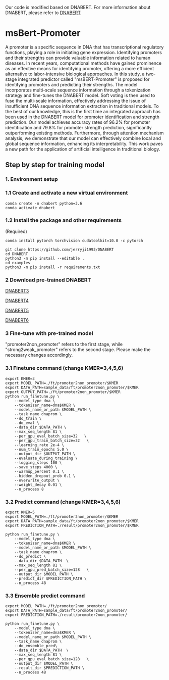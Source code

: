 
Our code is modified based on DNABERT. For more information about DNABERT, please refer to [DNABERT](https://github.com/jerryji1993/DNABERT)

# msBert-Promoter
A promoter is a specific sequence in DNA that has transcriptional regulatory functions, playing a role in initiating gene expression. Identifying promoters and their strengths can provide valuable information related to human diseases. In recent years, computational methods have gained prominence as an effective means for identifying promoter, offering a more efficient alternative to labor-intensive biological approaches. In this study, a two-stage integrated predictor called "msBERT-Promoter" is proposed for identifying promoters and predicting their strengths. The model incorporates multi-scale sequence information through a tokenization strategy and fine-tunes the DNABERT model. Soft voting is then used to fuse the multi-scale information, effectively addressing the issue of insufficient DNA sequence information extraction in traditional models. To the best of our knowledge, this is the first time an integrated approach has been used in the DNABERT model for promoter identification and strength prediction. Our model achieves accuracy rates of 96.2% for promoter identification and 79.8% for promoter strength prediction, significantly outperforming existing methods. Furthermore, through attention mechanism analysis, we demonstrate that our model can effectively combine local and global sequence information, enhancing its interpretability. This work paves a new path for the application of artificial intelligence in traditional biology.


## Step by step for training model
### 1. Environment setup
### 1.1 Create and activate a new virtual environment
```
conda create -n dnabert python=3.6
conda activate dnabert
```
### 1.2 Install the package and other requirements

(Required)

```
conda install pytorch torchvision cudatoolkit=10.0 -c pytorch

git clone https://github.com/jerryji1993/DNABERT
cd DNABERT
python3 -m pip install --editable .
cd examples
python3 -m pip install -r requirements.txt
```

### 2 Download pre-trained DNABERT

[DNABERT3](https://drive.google.com/file/d/1nVBaIoiJpnwQxiz4dSq6Sv9kBKfXhZuM/view?usp=sharing)

[DNABERT4](https://drive.google.com/file/d/1V7CChcC6KgdJ7Gwdyn73OS6dZR_J-Lrs/view?usp=sharing)

[DNABERT5](https://drive.google.com/file/d/1KMqgXYCzrrYD1qxdyNWnmUYPtrhQqRBM/view?usp=sharing)

[DNABERT6](https://drive.google.com/file/d/1BJjqb5Dl2lNMg2warsFQ0-Xvn1xxfFXC/view?usp=sharing)


### 3 Fine-tune with pre-trained model
"promoter2non_promoter" refers to the first stage, while "strong2weak_promoter" 
refers to the second stage. Please make the necessary changes accordingly.
### 3.1 Finetune command (change KMER=3,4,5,6)

```
export KMER=3
export MODEL_PATH=./ft/promoter2non_promoter/$KMER
export DATA_PATH=sample_data/ft/promoter2non_promoter/$KMER
export OUTPUT_PATH=./ft/promoter2non_promoter/$KMER
python run_finetune.py \
    --model_type dna \
    --tokenizer_name=dna$KMER \
    --model_name_or_path $MODEL_PATH \
    --task_name dnaprom \
    --do_train \
    --do_eval \
    --data_dir $DATA_PATH \
    --max_seq_length 81 \
    --per_gpu_eval_batch_size=32   \
    --per_gpu_train_batch_size=32   \
    --learning_rate 2e-4 \
    --num_train_epochs 5.0 \
    --output_dir $OUTPUT_PATH \
    --evaluate_during_training \
    --logging_steps 100 \
    --save_steps 4000 \
    --warmup_percent 0.1 \
    --hidden_dropout_prob 0.1 \
    --overwrite_output \
    --weight_decay 0.01 \
    --n_process 8
```
### 3.2 Predict command (change KMER=3,4,5,6)

```
export KMER=5
export MODEL_PATH=./ft/promoter2non_promoter/$KMER
export DATA_PATH=sample_data/ft/promoter2non_promoter/$KMER
export PREDICTION_PATH=./result/promoter2non_promoter/$KMER

python run_finetune.py \
    --model_type dna \
    --tokenizer_name=dna$KMER \
    --model_name_or_path $MODEL_PATH \
    --task_name dnaprom \
    --do_predict \
    --data_dir $DATA_PATH  \
    --max_seq_length 81 \
    --per_gpu_pred_batch_size=128   \
    --output_dir $MODEL_PATH \
    --predict_dir $PREDICTION_PATH \
    --n_process 48
```
### 3.3 Ensemble predict command

```
export MODEL_PATH=./ft/promoter2non_promoter/
export DATA_PATH=sample_data/ft/promoter2non_promoter/
export PREDICTION_PATH=./result/promoter2non_promoter/

python run_finetune.py \
    --model_type dna \
    --tokenizer_name=dna$KMER \
    --model_name_or_path $MODEL_PATH \
    --task_name dnaprom \
    --do_ensemble_pred\
    --data_dir $DATA_PATH  \
    --max_seq_length 81 \
    --per_gpu_eval_batch_size=128   \
    --output_dir $MODEL_PATH \
    --result_dir $PREDICTION_PATH \
    --n_process 48
```
